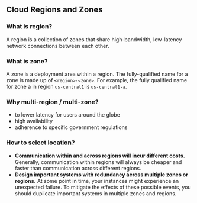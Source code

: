 ## Cloud Regions and Zones

### What is region?

A region is a collection of zones that share high-bandwidth, low-latency network connections between
each other. 

### What is zone? 

A zone is a deployment area within a region. The fully-qualified name for a zone is made up of 
`<region>-<zone>`. For example, the fully qualified name for zone a in region `us-central1` is
`us-central1-a`.

### Why multi-region / multi-zone?

- to lower latency for users around the globe
- high availability
- adherence to specific government regulations 

### How to select location?

- **Communication within and across regions will incur different costs.** 
  Generally, communication within regions will always be cheaper and faster than communication 
  across different regions.
- **Design important systems with redundancy across multiple zones or regions.**
  At some point in time, your instances might experience an unexpected failure. To mitigate the 
  effects of these possible events, you should duplicate important systems in multiple zones and 
  regions.
